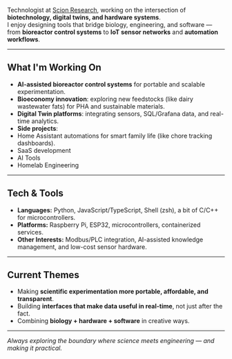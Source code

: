 
Technologist at [Scion Research](https://www.scionresearch.com/), working on the intersection of **biotechnology, digital twins, and hardware systems**.  
I enjoy designing tools that bridge biology, engineering, and software — from **bioreactor control systems** to **IoT sensor networks** and **automation workflows**.  

---

##  What I'm Working On
-  **AI-assisted bioreactor control systems** for portable and scalable experimentation.  
-  **Bioeconomy innovation**: exploring new feedstocks (like dairy wastewater fats) for PHA and sustainable materials.  
-  **Digital Twin platforms**: integrating sensors, SQL/Grafana data, and real-time analytics.  
-  **Side projects**:   
  - Home Assistant automations for smart family life (like chore tracking dashboards).
  - SaaS development
  - AI Tools
  - Homelab Engineering

---

##  Tech & Tools
- **Languages:** Python, JavaScript/TypeScript, Shell (zsh), a bit of C/C++ for microcontrollers.  
- **Platforms:** Raspberry Pi, ESP32, microcontrollers, containerized services.  
- **Other Interests:** Modbus/PLC integration, AI-assisted knowledge management, and low-cost sensor hardware.  

---

##  Current Themes
- Making **scientific experimentation more portable, affordable, and transparent**.  
- Building **interfaces that make data useful in real-time**, not just after the fact.  
- Combining **biology + hardware + software** in creative ways.  

---

*Always exploring the boundary where science meets engineering — and making it practical.*
